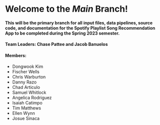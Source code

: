 
# Welcome to the _Main_ Branch!
#### This will be the primary branch for all input files, data pipelines, source code, and documentation for the Spotify Playlist Song Recommendation App to be completed during the Spring 2023 semester.
####
#### Team Leaders: Chase Pattee and Jacob Banuelos
#### Members:
  * Dongwook Kim
  * Fischer Wells
  * Chris Warburton
  * Danny Razo
  * Chad Articulo
  * Samuel Whitlock
  * Angelica Rodriguez
  * Isaiah Catimpo
  * Tim Matthews
  * Ellen Wynn
  * Josue Sinaca
